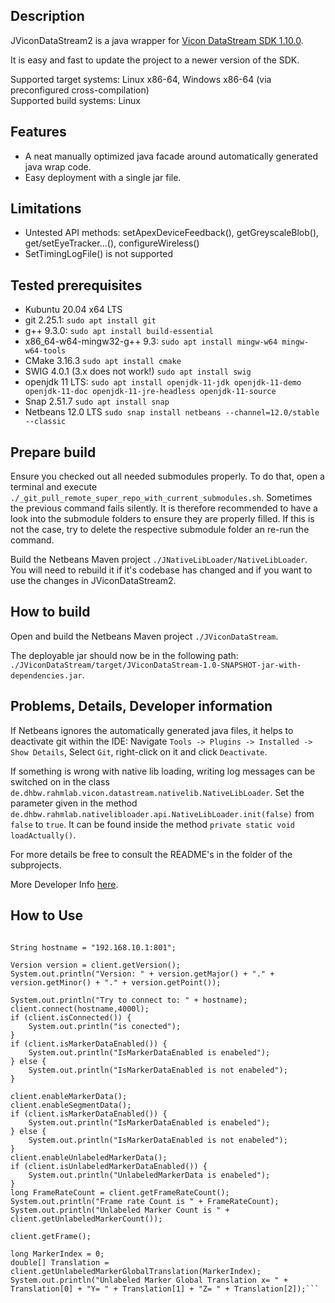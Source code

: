 ## Description
JViconDataStream2 is a java wrapper for [Vicon DataStream SDK 1.10.0](https://www.vicon.com/software/datastream-sdk/?section=downloads).

It is easy and fast to update the project to a newer version of the SDK.

Supported target systems: Linux x86-64, Windows x86-64 (via preconfigured cross-compilation) \
Supported build systems: Linux


## Features
* A neat manually optimized java facade around automatically generated java wrap code.
* Easy deployment with a single jar file.


## Limitations 
* Untested API methods: setApexDeviceFeedback(), getGreyscaleBlob(), get/setEyeTracker...(), configureWireless()
* SetTimingLogFile() is not supported


## Tested prerequisites
* Kubuntu 20.04 x64 LTS
* git 2.25.1: `sudo apt install git`
* g++ 9.3.0: `sudo apt install build-essential`
* x86_64-w64-mingw32-g++ 9.3: `sudo apt install mingw-w64 mingw-w64-tools`
* CMake 3.16.3 `sudo apt install cmake`
* SWIG 4.0.1 (3.x does not work!) `sudo apt install swig`
* openjdk 11 LTS: `sudo apt install openjdk-11-jdk openjdk-11-demo openjdk-11-doc openjdk-11-jre-headless openjdk-11-source`
* Snap 2.51.7 `sudo apt install snap`
* Netbeans 12.0 LTS `sudo snap install netbeans --channel=12.0/stable --classic`


## Prepare build
Ensure you checked out all needed submodules properly. To do that, open a terminal and execute `./_git_pull_remote_super_repo_with_current_submodules.sh`.
Sometimes the previous command fails silently. It is therefore recommended to have a look into the submodule folders to ensure they are properly filled. If this is not the case, try to delete the respective submodule folder an re-run the command.

Build the Netbeans Maven project `./JNativeLibLoader/NativeLibLoader`. You will need to rebuild it if it's codebase has changed and if you want to use the changes in JViconDataStream2.


## How to build
Open and build the Netbeans Maven project `./JViconDataStream`.

The deployable jar should now be in the following path: `./JViconDataStream/target/JViconDataStream-1.0-SNAPSHOT-jar-with-dependencies.jar`.


## Problems, Details, Developer information
If Netbeans ignores the automatically generated java files, it helps to deactivate git within the IDE: Navigate `Tools -> Plugins -> Installed -> Show Details`, Select `Git`, right-click on it and click `Deactivate`.

If something is wrong with native lib loading, writing log messages can be switched on in the class `de.dhbw.rahmlab.vicon.datastream.nativelib.NativeLibLoader`. Set the parameter given in the method `de.dhbw.rahmlab.nativelibloader.api.NativeLibLoader.init(false)` from `false` to `true`. It can be found inside the method
`private static void loadActually()`.

For more details be free to consult the README's in the folder of the subprojects.

More Developer Info [here](DEVELOPER_INFO.md).

## How to Use

```DataStreamClient client = new DataStreamClient();
        
String hostname = "192.168.10.1:801"; 

Version version = client.getVersion();
System.out.println("Version: " + version.getMajor() + "." + version.getMinor() + "." + version.getPoint());

System.out.println("Try to connect to: " + hostname);
client.connect(hostname,4000l);
if (client.isConnected()) {
    System.out.println("is conected");
}
if (client.isMarkerDataEnabled()) {
    System.out.println("IsMarkerDataEnabled is enabeled");
} else {
    System.out.println("IsMarkerDataEnabled is not enabeled");
}

client.enableMarkerData();
client.enableSegmentData();
if (client.isMarkerDataEnabled()) {
    System.out.println("IsMarkerDataEnabled is enabeled");
} else {
    System.out.println("IsMarkerDataEnabled is not enabeled");
}
client.enableUnlabeledMarkerData();
if (client.isUnlabeledMarkerDataEnabled()) {
    System.out.println("UnlabeledMarkerData is enabeled");
}
long FrameRateCount = client.getFrameRateCount();
System.out.println("Frame rate Count is " + FrameRateCount);
System.out.println("Unlabeled Marker Count is " + client.getUnlabeledMarkerCount());

client.getFrame();

long MarkerIndex = 0;
double[] Translation = client.getUnlabeledMarkerGlobalTranslation(MarkerIndex);
System.out.println("Unlabeled Marker Global Translation x= " + Translation[0] + "Y= " + Translation[1] + "Z= " + Translation[2]);```
